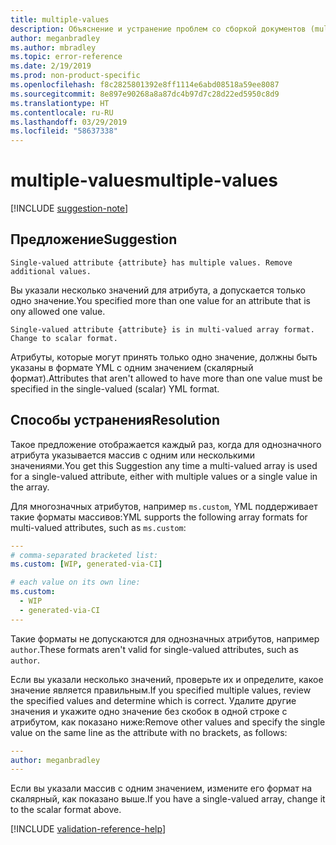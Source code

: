 ```yaml
---
title: multiple-values
description: Объяснение и устранение проблем со сборкой документов (multiple-values)
author: meganbradley
ms.author: mbradley
ms.topic: error-reference
ms.date: 2/19/2019
ms.prod: non-product-specific
ms.openlocfilehash: f8c2825801392e8ff1114e6abd08518a59ee8087
ms.sourcegitcommit: 8e897e90268a8a87dc4b97d7c28d22ed5950c8d9
ms.translationtype: HT
ms.contentlocale: ru-RU
ms.lasthandoff: 03/29/2019
ms.locfileid: "58637338"
---
```

# <a name="multiple-values"></a><span data-ttu-id="5a88a-103">multiple-values</span><span class="sxs-lookup"><span data-stu-id="5a88a-103">multiple-values</span></span>

[!INCLUDE [suggestion-note](includes/suggestion-note.md)]

## <a name="suggestion"></a><span data-ttu-id="5a88a-104">Предложение</span><span class="sxs-lookup"><span data-stu-id="5a88a-104">Suggestion</span></span>

`Single-valued attribute {attribute} has multiple values. Remove additional values.`

<span data-ttu-id="5a88a-105">Вы указали несколько значений для атрибута, а допускается только одно значение.</span><span class="sxs-lookup"><span data-stu-id="5a88a-105">You specified more than one value for an attribute that is ony allowed one value.</span></span>

`Single-valued attribute {attribute} is in multi-valued array format. Change to scalar format.`

<span data-ttu-id="5a88a-106">Атрибуты, которые могут принять только одно значение, должны быть указаны в формате YML с одним значением (скалярный формат).</span><span class="sxs-lookup"><span data-stu-id="5a88a-106">Attributes that aren't allowed to have more than one value must be specified in the single-valued (scalar) YML format.</span></span>

## <a name="resolution"></a><span data-ttu-id="5a88a-107">Способы устранения</span><span class="sxs-lookup"><span data-stu-id="5a88a-107">Resolution</span></span>

<span data-ttu-id="5a88a-108">Такое предложение отображается каждый раз, когда для однозначного атрибута указывается массив с одним или несколькими значениями.</span><span class="sxs-lookup"><span data-stu-id="5a88a-108">You get this Suggestion any time a multi-valued array is used for a single-valued attribute, either with multiple values or a single value in the array.</span></span>

<span data-ttu-id="5a88a-109">Для многозначных атрибутов, например `ms.custom`, YML поддерживает такие форматы массивов:</span><span class="sxs-lookup"><span data-stu-id="5a88a-109">YML supports the following array formats for multi-valued attributes, such as `ms.custom`:</span></span>

```yml
---
# comma-separated bracketed list:
ms.custom: [WIP, generated-via-CI]

# each value on its own line:
ms.custom:
  - WIP
  - generated-via-CI
---
```

<span data-ttu-id="5a88a-110">Такие форматы не допускаются для однозначных атрибутов, например `author`.</span><span class="sxs-lookup"><span data-stu-id="5a88a-110">These formats aren't valid for single-valued attributes, such as `author`.</span></span>

<span data-ttu-id="5a88a-111">Если вы указали несколько значений, проверьте их и определите, какое значение является правильным.</span><span class="sxs-lookup"><span data-stu-id="5a88a-111">If you specified multiple values, review the specified values and determine which is correct.</span></span> <span data-ttu-id="5a88a-112">Удалите другие значения и укажите одно значение без скобок в одной строке с атрибутом, как показано ниже:</span><span class="sxs-lookup"><span data-stu-id="5a88a-112">Remove other values and specify the single value on the same line as the attribute with no brackets, as follows:</span></span>

```yml
---
author: meganbradley
---
```

<span data-ttu-id="5a88a-113">Если вы указали массив с одним значением, измените его формат на скалярный, как показано выше.</span><span class="sxs-lookup"><span data-stu-id="5a88a-113">If you have a single-valued array, change it to the scalar format above.</span></span>

<!--make sure to add this file to your includes folder and verify the path-->
[!INCLUDE [validation-reference-help](includes/validation-reference-help.md)]
